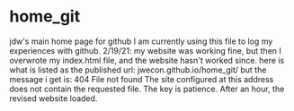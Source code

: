# home_git
jdw's main home page for github
I am currently using this file to log my experiences with github. 
2/19/21: my website was working fine, but then I overwrote my index.html file, and the website hasn't worked since.
here is what is listed as the published url: jwecon.github.io/home_git/
but the message i get is: 404 File not found 
The site configured at this address does not contain the requested file.
The key is patience. After an hour, the revised website loaded.
